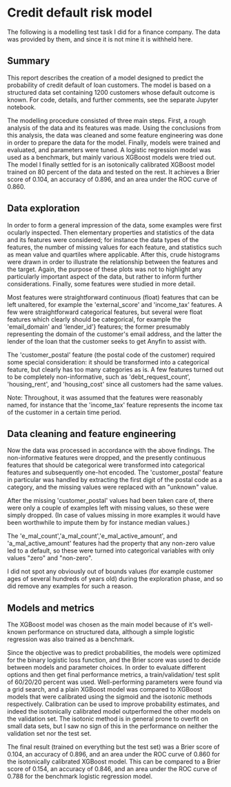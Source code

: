 # Credit default risk model
The following is a modelling test task I did for a finance company. The data was provided by them, and since it is not mine it is withheld here.

## Summary
This report describes the creation of a model designed to predict the probability of credit default of loan customers. The model is based on a structured data set containing 1200 customers whose default outcome is known. For code, details, and further comments, see the separate Jupyter notebook.

The modelling procedure consisted of three main steps. First, a rough analysis of the data and its features was made. Using the conclusions from this analysis, the data was cleaned and some feature engineering was done in order to prepare the data for the model. Finally, models were trained and evaluated, and parameters were tuned. A logistic regression model was used as a benchmark, but mainly various XGBoost models were tried out. The model I finally settled for is an isotonically calibrated XGBoost model trained on 80 percent of the data and tested on the rest. It achieves a Brier score of 0.104, an accuracy of 0.896, and an area under the ROC curve of 0.860.

## Data exploration
In order to form a general impression of the data, some examples were first ocularly inspected. Then elementary properties and statistics of the data and its features were considered; for instance the data types of the features, the number of missing values for each feature, and statistics such as mean value and quartiles where applicable. After this, crude histograms were drawn in order to illustrate the relationship between the features and the target. Again, the purpose of these plots was not to highlight any particularly important aspect of the data, but rather to inform further considerations. Finally, some features were studied in more detail. 

Most features were straightforward continuous (float) features that can be left unaltered, for example the 'external_score' and 'income_tax' features. A few were straightforward categorical features, but several were float features which clearly should be categorical, for example the 'email_domain' and 'lender_id'} features; the former presumably representing the domain of the customer's email address, and the latter the lender of the loan that the customer seeks to get Anyfin to assist with. 

The 'customer_postal' feature (the postal code of the customer) required some special consideration: it should be transformed into a categorical feature, but clearly has too many categories as is. A few features turned out to be completely non-informative, such as 'debt_request_count', 'housing_rent', and 'housing_cost' since all customers had the same values. 

Note: Throughout, it was assumed that the features were reasonably named, for instance that the 'income_tax' feature represents the income tax of the customer in a certain time period. 

## Data cleaning and feature engineering
Now the data was processed in accordance with the above findings. The non-informative features were dropped, and the presently continuous features that should be categorical were transformed into categorical features and subsequently one-hot encoded. The 'customer_postal' feature in particular was handled by extracting the first digit of the postal code as a category, and the missing values were replaced with an "unknown" value. 

After the missing 'customer_postal' values had been taken care of, there were only a couple of examples left with missing values, so these were simply dropped. (In case of values missing in more examples it would have been worthwhile to impute them by for instance median values.) 

The 'e_mal_count','a_mal_count','e_mal_active_amount', and 'a_mal_active_amount' features had the property that any non-zero value led to a default, so these were turned into categorical variables with only values "zero" and "non-zero". 

I did not spot any obviously out of bounds values (for example customer ages of several hundreds of years old) during the exploration phase, and so did remove any examples for such a reason.

## Models and metrics
The XGBoost model was chosen as the main model because of it's well-known performance on structured data, although a simple logistic regression was also trained as a benchmark. 

Since the objective was to predict probabilities, the models were optimized for the binary logistic loss function, and the Brier score was used to decide between models and parameter choices. In order to evaluate different options and then get final performance metrics, a train/validation/ test split of 60/20/20 percent was used. Well-performing parameters were found via a grid search, and a plain XGBoost model was compared to XGBoost models that were calibrated using the sigmoid and the isotonic methods respectively. Calibration can be used to improve probability estimates, and indeed the isotonically calibrated model outperformed the other models on the validation set. The isotonic method is in general prone to overfit on small data sets, but I saw no sign of this in the performance on neither the validation set nor the test set. 

The final result (trained on everything but the test set) was a Brier score of 0.104, an accuracy of 0.896, and an area under the ROC curve of 0.860 for the isotonically calibrated XGBoost model. This can be compared to a Brier score of 0.154, an accuracy of 0.846, and an area under the ROC curve of 0.788 for the benchmark logistic regression model. 
